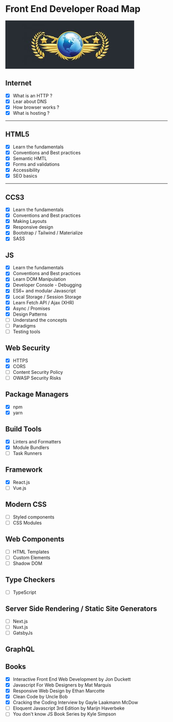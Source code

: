 # Front End Developer Road Map

![Global ELite](./road_to_global.jpg)

## Internet

- [x] What is an HTTP ?
- [x] Lear about DNS
- [x] How browser works ?
- [x] What is hosting ?

---

## HTML5

- [x] Learn the fundamentals
- [x] Conventions and Best practices
- [x] Semantic HMTL
- [x] Forms and validations
- [x] Accessibility
- [x] SEO basics

---

## CCS3

- [x] Learn the fundamentals
- [x] Conventions and Best practices
- [x] Making Layouts
- [x] Responsive design
- [x] Bootstrap / Tailwind / Materialize
- [x] SASS

## JS

- [x] Learn the fundamentals
- [x] Conventions and Best practices
- [x] Learn DOM Manipulation
- [x] Developer Console - Debugging
- [x] ES6+ and modular Javascript
- [x] Local Storage / Session Storage
- [x] Learn Fetch API / Ajax (XHR)
- [x] Async / Promises
- [x] Design Patterns
- [ ] Understand the concepts
- [ ] Paradigms
- [ ] Testing tools

## Web Security

- [x] HTTPS
- [x] CORS
- [ ] Content Security Policy
- [ ] OWASP Security Risks

## Package Managers

- [x] npm
- [x] yarn

## Build Tools

- [x] Linters and Formatters
- [x] Module Bundlers
- [ ] Task Runners

## Framework

- [x] React.js
- [ ] Vue.js

## Modern CSS

- [ ] Styled components
- [ ] CSS Modules

## Web Components

- [ ] HTML Templates
- [ ] Custom Elements
- [ ] Shadow DOM

## Type Checkers

- [ ] TypeScript

## Server Side Rendering / Static Site Generators

- [ ] Next.js
- [ ] Nuxt.js
- [ ] GatsbyJs

## GraphQL

## Books

- [x] Interactive Front End Web Development by Jon Duckett
- [x] Javascript For Web Designers by Mat Marquis
- [x] Responsive Web Design by Ethan Marcotte
- [x] Clean Code by Uncle Bob
- [x] Cracking the Coding Interview by Gayle Laakmann McDow
- [ ] Eloquent Javascript 3rd Edition by Marijn Haverbeke
- [ ] You don't know JS Book Series by Kyle Simpson
